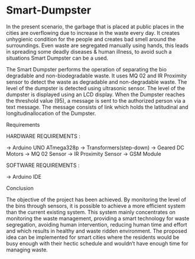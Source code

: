 # Smart-Dumpster

In the present scenario, the garbage that is placed at public places in the cities are overflowing due to increase in the waste every day. It creates unhygienic condition for the people and creates bad smell around the surroundings. Even waste are segregated manually using hands, this leads in spreading some deadly diseases & human illness, to avoid such a situations Smart Dumpster can be a used.

The Smart Dumpster performs the operation of separating the bio degradable and non-biodegradable waste. It uses MQ 02 and IR Proximity sensor to detect the waste as degradable and non-degradable waste. The level of the dumpster is detected using ultrasonic sensor. The level of the dumpster is displayed using an LCD display. When the Dumpster reaches the threshold value (95), a message is sent to the authorized person via a text message. The message consists of link which holds the latitudinal and longitudinallocation of the Dumpster.

Requirements

HARDWARE REQUIREMENTS :

-> Arduino UNO ATmega328p
-> Transformers(step-down)
-> Geared DC Motors
-> MQ 02 Sensor
-> IR Proximity Sensor
-> GSM Module

SOFTWARE REQUIREMENTS :

->	Arduino IDE

Conclusion

The objective of the project has been achieved. By monitoring the level of the bins through sensors, it is possible to achieve a more efficient system than the current existing system. This system mainly concentrates on monitoring the waste management, providing a smart technology for waste segregation, avoiding human intervention, reducing human time and effort and which results in healthy and waste ridden environment. The proposed idea can be implemented for smart cities where the residents would be busy enough with their hectic schedule and wouldn’t have enough time for managing waste.

